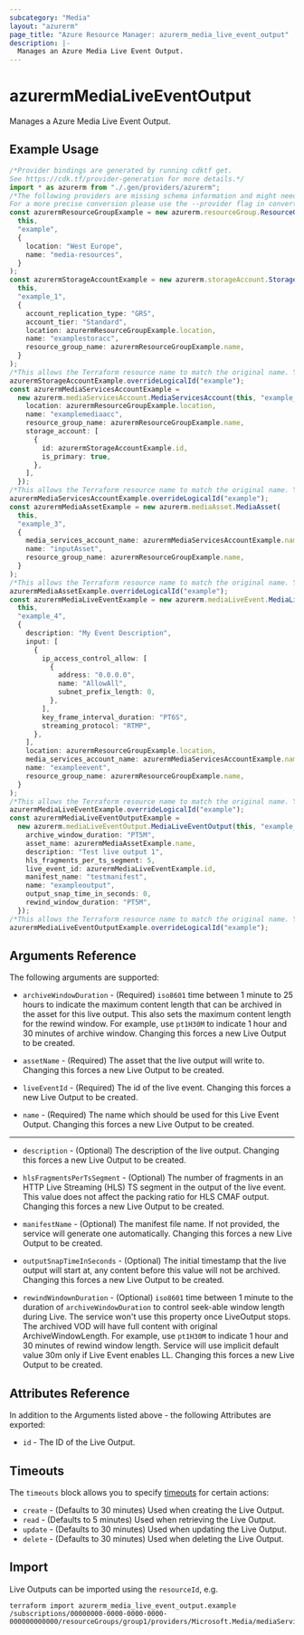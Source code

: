 ```yaml
---
subcategory: "Media"
layout: "azurerm"
page_title: "Azure Resource Manager: azurerm_media_live_event_output"
description: |-
  Manages an Azure Media Live Event Output.
---
```


# azurermMediaLiveEventOutput

Manages a Azure Media Live Event Output.

## Example Usage

```typescript
/*Provider bindings are generated by running cdktf get.
See https://cdk.tf/provider-generation for more details.*/
import * as azurerm from "./.gen/providers/azurerm";
/*The following providers are missing schema information and might need manual adjustments to synthesize correctly: azurerm.
For a more precise conversion please use the --provider flag in convert.*/
const azurermResourceGroupExample = new azurerm.resourceGroup.ResourceGroup(
  this,
  "example",
  {
    location: "West Europe",
    name: "media-resources",
  }
);
const azurermStorageAccountExample = new azurerm.storageAccount.StorageAccount(
  this,
  "example_1",
  {
    account_replication_type: "GRS",
    account_tier: "Standard",
    location: azurermResourceGroupExample.location,
    name: "examplestoracc",
    resource_group_name: azurermResourceGroupExample.name,
  }
);
/*This allows the Terraform resource name to match the original name. You can remove the call if you don't need them to match.*/
azurermStorageAccountExample.overrideLogicalId("example");
const azurermMediaServicesAccountExample =
  new azurerm.mediaServicesAccount.MediaServicesAccount(this, "example_2", {
    location: azurermResourceGroupExample.location,
    name: "examplemediaacc",
    resource_group_name: azurermResourceGroupExample.name,
    storage_account: [
      {
        id: azurermStorageAccountExample.id,
        is_primary: true,
      },
    ],
  });
/*This allows the Terraform resource name to match the original name. You can remove the call if you don't need them to match.*/
azurermMediaServicesAccountExample.overrideLogicalId("example");
const azurermMediaAssetExample = new azurerm.mediaAsset.MediaAsset(
  this,
  "example_3",
  {
    media_services_account_name: azurermMediaServicesAccountExample.name,
    name: "inputAsset",
    resource_group_name: azurermResourceGroupExample.name,
  }
);
/*This allows the Terraform resource name to match the original name. You can remove the call if you don't need them to match.*/
azurermMediaAssetExample.overrideLogicalId("example");
const azurermMediaLiveEventExample = new azurerm.mediaLiveEvent.MediaLiveEvent(
  this,
  "example_4",
  {
    description: "My Event Description",
    input: [
      {
        ip_access_control_allow: [
          {
            address: "0.0.0.0",
            name: "AllowAll",
            subnet_prefix_length: 0,
          },
        ],
        key_frame_interval_duration: "PT6S",
        streaming_protocol: "RTMP",
      },
    ],
    location: azurermResourceGroupExample.location,
    media_services_account_name: azurermMediaServicesAccountExample.name,
    name: "exampleevent",
    resource_group_name: azurermResourceGroupExample.name,
  }
);
/*This allows the Terraform resource name to match the original name. You can remove the call if you don't need them to match.*/
azurermMediaLiveEventExample.overrideLogicalId("example");
const azurermMediaLiveEventOutputExample =
  new azurerm.mediaLiveEventOutput.MediaLiveEventOutput(this, "example_5", {
    archive_window_duration: "PT5M",
    asset_name: azurermMediaAssetExample.name,
    description: "Test live output 1",
    hls_fragments_per_ts_segment: 5,
    live_event_id: azurermMediaLiveEventExample.id,
    manifest_name: "testmanifest",
    name: "exampleoutput",
    output_snap_time_in_seconds: 0,
    rewind_window_duration: "PT5M",
  });
/*This allows the Terraform resource name to match the original name. You can remove the call if you don't need them to match.*/
azurermMediaLiveEventOutputExample.overrideLogicalId("example");

```

## Arguments Reference

The following arguments are supported:

*   `archiveWindowDuration` - (Required) `iso8601` time between 1 minute to 25 hours to indicate the maximum content length that can be archived in the asset for this live output. This also sets the maximum content length for the rewind window. For example, use `pt1H30M` to indicate 1 hour and 30 minutes of archive window. Changing this forces a new Live Output to be created.

*   `assetName` - (Required) The asset that the live output will write to. Changing this forces a new Live Output to be created.

*   `liveEventId` - (Required) The id of the live event. Changing this forces a new Live Output to be created.

*   `name` - (Required) The name which should be used for this Live Event Output. Changing this forces a new Live Output to be created.

***

*   `description` - (Optional) The description of the live output. Changing this forces a new Live Output to be created.

*   `hlsFragmentsPerTsSegment` - (Optional) The number of fragments in an HTTP Live Streaming (HLS) TS segment in the output of the live event. This value does not affect the packing ratio for HLS CMAF output. Changing this forces a new Live Output to be created.

*   `manifestName` - (Optional) The manifest file name. If not provided, the service will generate one automatically. Changing this forces a new Live Output to be created.

*   `outputSnapTimeInSeconds` - (Optional) The initial timestamp that the live output will start at, any content before this value will not be archived. Changing this forces a new Live Output to be created.

*   `rewindWindownDuration` - (Optional) `iso8601` time between 1 minute to the duration of `archiveWindowDuration` to control seek-able window length during Live. The service won't use this property once LiveOutput stops. The archived VOD will have full content with original ArchiveWindowLength. For example, use `pt1H30M` to indicate 1 hour and 30 minutes of rewind window length. Service will use implicit default value 30m only if Live Event enables LL. Changing this forces a new Live Output to be created.

## Attributes Reference

In addition to the Arguments listed above - the following Attributes are exported:

* `id` - The ID of the Live Output.

## Timeouts

The `timeouts` block allows you to specify [timeouts](https://www.terraform.io/language/resources/syntax#operation-timeouts) for certain actions:

* `create` - (Defaults to 30 minutes) Used when creating the Live Output.
* `read` - (Defaults to 5 minutes) Used when retrieving the Live Output.
* `update` - (Defaults to 30 minutes) Used when updating the Live Output.
* `delete` - (Defaults to 30 minutes) Used when deleting the Live Output.

## Import

Live Outputs can be imported using the `resourceId`, e.g.

```console
terraform import azurerm_media_live_event_output.example /subscriptions/00000000-0000-0000-0000-000000000000/resourceGroups/group1/providers/Microsoft.Media/mediaServices/account1/liveEvents/event1/liveOutputs/output1
```
